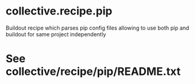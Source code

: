 collective.recipe.pip
=====================

Buildout recipe which parses pip config files allowing to use both pip and buildout for same project independently

# See collective/recipe/pip/README.txt
